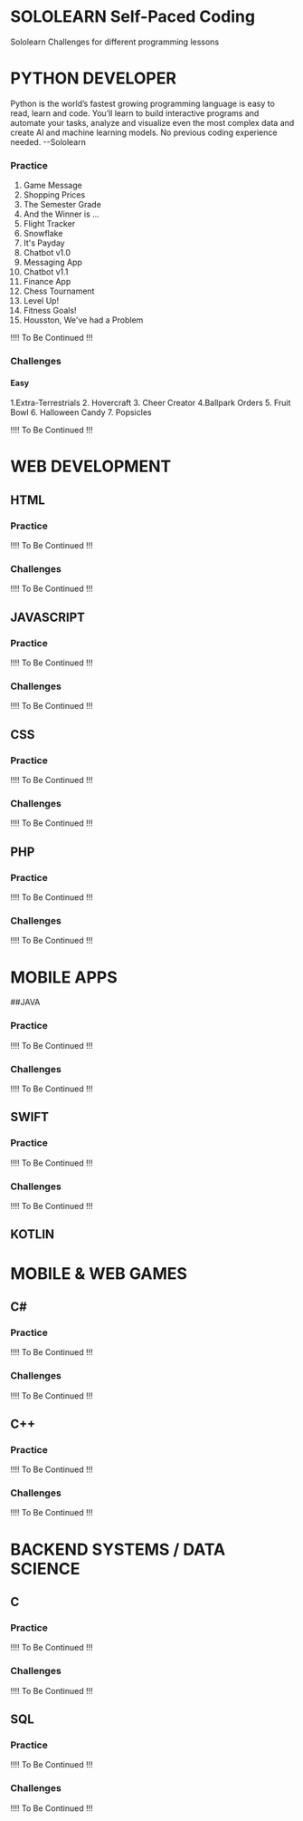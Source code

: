 # SOLOLEARN Self-Paced Coding 
Sololearn Challenges for different programming lessons

# PYTHON DEVELOPER
Python is the world’s fastest growing programming language is easy to read, learn and code. You’ll learn to build interactive programs and automate your tasks, analyze and visualize even the most complex data and create AI and machine learning models. No previous coding experience needed. --Sololearn

### Practice

1. Game Message
2. Shopping Prices
3. The Semester Grade
4. And the Winner is ...
5. Flight Tracker
6. Snowflake
7. It's Payday
8. Chatbot v1.0
9. Messaging App
10. Chatbot v1.1
11. Finance App
12. Chess Tournament
13. Level Up!
14. Fitness Goals!
15. Housston, We've had a Problem

 !!!! To Be Continued !!!

### Challenges
 
#### Easy

1.Extra-Terrestrials
2. Hovercraft
3. Cheer Creator
4.Ballpark Orders
5. Fruit Bowl
6. Halloween Candy
7. Popsicles

 !!!! To Be Continued !!!

# WEB DEVELOPMENT

## HTML

### Practice

 !!!! To Be Continued !!!

### Challenges

 !!!! To Be Continued !!!

## JAVASCRIPT

### Practice

 !!!! To Be Continued !!!
 
### Challenges

 !!!! To Be Continued !!!
 
## CSS

### Practice

 !!!! To Be Continued !!!
 
### Challenges

 !!!! To Be Continued !!!

## PHP

### Practice

 !!!! To Be Continued !!!
 
### Challenges

 !!!! To Be Continued !!!
 
# MOBILE APPS

##JAVA

### Practice

 !!!! To Be Continued !!!
 
### Challenges

 !!!! To Be Continued !!!
 
## SWIFT

### Practice

 !!!! To Be Continued !!!

### Challenges

 !!!! To Be Continued !!!

## KOTLIN

# MOBILE & WEB GAMES

## C#

### Practice

 !!!! To Be Continued !!!
 
### Challenges

 !!!! To Be Continued !!!
 
## C++

### Practice

 !!!! To Be Continued !!!
 
### Challenges

 !!!! To Be Continued !!!
 
# BACKEND SYSTEMS  / DATA SCIENCE

## C

### Practice

 !!!! To Be Continued !!!
 
### Challenges

 !!!! To Be Continued !!!
 
## SQL

### Practice

 !!!! To Be Continued !!!
 
### Challenges

 !!!! To Be Continued !!!
 




